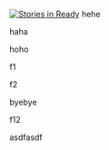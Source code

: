 [![Stories in Ready](https://badge.waffle.io/toksea/github-test.png?label=ready&title=Ready)](https://waffle.io/toksea/github-test)
hehe

haha

hoho

f1

f2

byebye

f12

asdfasdf
